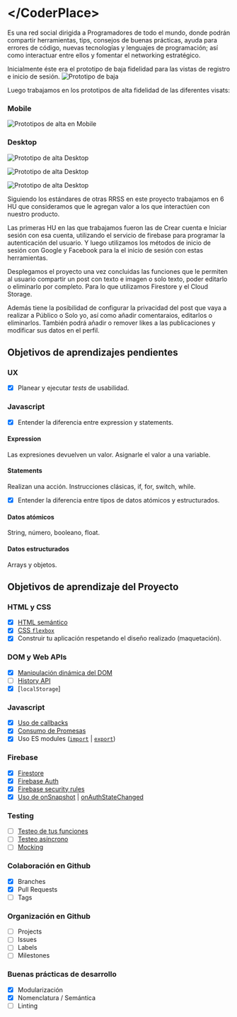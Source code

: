# &lt;/CoderPlace&gt;

Es una red social dirigida a Programadores de todo el mundo, donde podrán compartir herramientas, tips, consejos de buenas prácticas, ayuda para errores de código, nuevas tecnologías y lenguajes de programación; así como interactuar entre ellos y fomentar el networking estratégico.

Inicialmente éste era el prototipo de baja fidelidad para las vistas de registro e inicio de sesión.
![Prototipo de baja](./src/img/prototipos-de-baja.png)

Luego trabajamos en los prototipos de alta fidelidad de las diferentes visats:

### Mobile
![Prototipos de alta en Mobile](./src/img/prototipos-de-alta-mobile.png)

### Desktop
![Prototipo de alta Desktop](./src/img/prot-1.png)

![Prototipo de alta Desktop](./src/img/prot-2.png)

![Prototipo de alta Desktop](./src/img/prot-3.png)

Siguiendo los estándares de otras RRSS en este proyecto trabajamos en 6 HU que consideramos que le agregan valor a los que interactúen con nuestro producto.

Las primeras HU en las que trabajamos fueron las de Crear cuenta e Iniciar sesión con esa cuenta, utilizando el servicio de firebase para programar la autenticación del usuario. Y luego utilizamos los métodos de inicio de sesión con Google y Facebook para la el inicio de sesión con estas herramientas.

Desplegamos el proyecto una vez concluidas las funciones que le permiten al usuario compartir un post con texto e imagen o solo texto, poder editarlo o eliminarlo por completo. Para lo que utilizamos Firestore y el Cloud Storage.

Además tiene la posibilidad de configurar la privacidad del post que vaya a realizar a Público o Solo yo, así como añadir comentaraios, editarlos o eliminarlos.
También podrá añadir o remover likes a las publicaciones y modificar sus datos en el perfil.

## Objetivos de aprendizajes pendientes

### UX
- [x] Planear y ejecutar _tests_ de usabilidad.

### Javascript

- [x] Entender la diferencia entre expression y statements.

#### Expression
 Las expresiones devuelven un valor.
 Asignarle el valor a una variable.

 #### Statements
 Realizan una acción.
 Instrucciones clásicas, if, for, switch, while.

- [x] Entender la diferencia entre tipos de datos atómicos y estructurados.

#### Datos atómicos
String, número, booleano, float.

#### Datos estructurados
Arrays y objetos.

## Objetivos de aprendizaje del Proyecto

### HTML y CSS

* [x] [HTML semántico](https://developer.mozilla.org/en-US/docs/Glossary/Semantics#Semantics_in_HTML)
* [x] [CSS `flexbox`](https://css-tricks.com/snippets/css/a-guide-to-flexbox/)
* [x] Construir tu aplicación respetando el diseño realizado (maquetación).

### DOM y Web APIs

* [x] [Manipulación dinámica del DOM](https://developer.mozilla.org/es/docs/Referencia_DOM_de_Gecko/Introducci%C3%B3n)
* [ ] [History API](https://developer.mozilla.org/es/docs/DOM/Manipulando_el_historial_del_navegador)
* [x] [`localStorage`]

### Javascript

* [x] [Uso de callbacks](https://developer.mozilla.org/es/docs/Glossary/Callback_function)
* [x] [Consumo de Promesas](https://scotch.io/tutorials/javascript-promises-for-dummies#toc-consuming-promises)
* [x] Uso ES modules
([`import`](https://developer.mozilla.org/en-US/docs/Web/JavaScript/Reference/Statements/import)
| [`export`](https://developer.mozilla.org/en-US/docs/Web/JavaScript/Reference/Statements/export))

### Firebase

* [x] [Firestore](https://firebase.google.com/docs/firestore)
* [x] [Firebase Auth](https://firebase.google.com/docs/auth/web/start)
* [x] [Firebase security rules](https://firebase.google.com/docs/rules)
* [x] [Uso de onSnapshot](https://firebase.google.com/docs/firestore/query-data/listen)
| [onAuthStateChanged](https://firebase.google.com/docs/auth/web/start#set_an_authentication_state_observer_and_get_user_data)

### Testing

* [ ] [Testeo de tus funciones](https://jestjs.io/docs/es-ES/getting-started)
* [ ] [Testeo asíncrono](https://jestjs.io/docs/es-ES/asynchronous)
* [ ] [Mocking](https://jestjs.io/docs/es-ES/manual-mocks)

### Colaboración en Github

* [x] Branches
* [x] Pull Requests
* [ ] Tags

### Organización en Github

* [ ] Projects
* [ ] Issues
* [ ] Labels
* [ ] Milestones

### Buenas prácticas de desarrollo

* [x] Modularización
* [x] Nomenclatura / Semántica
* [ ] Linting